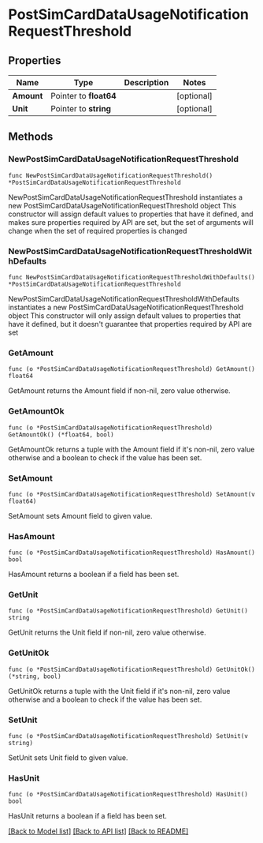 # PostSimCardDataUsageNotificationRequestThreshold

## Properties

Name | Type | Description | Notes
------------ | ------------- | ------------- | -------------
**Amount** | Pointer to **float64** |  | [optional] 
**Unit** | Pointer to **string** |  | [optional] 

## Methods

### NewPostSimCardDataUsageNotificationRequestThreshold

`func NewPostSimCardDataUsageNotificationRequestThreshold() *PostSimCardDataUsageNotificationRequestThreshold`

NewPostSimCardDataUsageNotificationRequestThreshold instantiates a new PostSimCardDataUsageNotificationRequestThreshold object
This constructor will assign default values to properties that have it defined,
and makes sure properties required by API are set, but the set of arguments
will change when the set of required properties is changed

### NewPostSimCardDataUsageNotificationRequestThresholdWithDefaults

`func NewPostSimCardDataUsageNotificationRequestThresholdWithDefaults() *PostSimCardDataUsageNotificationRequestThreshold`

NewPostSimCardDataUsageNotificationRequestThresholdWithDefaults instantiates a new PostSimCardDataUsageNotificationRequestThreshold object
This constructor will only assign default values to properties that have it defined,
but it doesn't guarantee that properties required by API are set

### GetAmount

`func (o *PostSimCardDataUsageNotificationRequestThreshold) GetAmount() float64`

GetAmount returns the Amount field if non-nil, zero value otherwise.

### GetAmountOk

`func (o *PostSimCardDataUsageNotificationRequestThreshold) GetAmountOk() (*float64, bool)`

GetAmountOk returns a tuple with the Amount field if it's non-nil, zero value otherwise
and a boolean to check if the value has been set.

### SetAmount

`func (o *PostSimCardDataUsageNotificationRequestThreshold) SetAmount(v float64)`

SetAmount sets Amount field to given value.

### HasAmount

`func (o *PostSimCardDataUsageNotificationRequestThreshold) HasAmount() bool`

HasAmount returns a boolean if a field has been set.

### GetUnit

`func (o *PostSimCardDataUsageNotificationRequestThreshold) GetUnit() string`

GetUnit returns the Unit field if non-nil, zero value otherwise.

### GetUnitOk

`func (o *PostSimCardDataUsageNotificationRequestThreshold) GetUnitOk() (*string, bool)`

GetUnitOk returns a tuple with the Unit field if it's non-nil, zero value otherwise
and a boolean to check if the value has been set.

### SetUnit

`func (o *PostSimCardDataUsageNotificationRequestThreshold) SetUnit(v string)`

SetUnit sets Unit field to given value.

### HasUnit

`func (o *PostSimCardDataUsageNotificationRequestThreshold) HasUnit() bool`

HasUnit returns a boolean if a field has been set.


[[Back to Model list]](../README.md#documentation-for-models) [[Back to API list]](../README.md#documentation-for-api-endpoints) [[Back to README]](../README.md)


